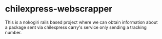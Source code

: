 # chilexpress-webscrapper
This is a nokogiri rails based project where we can obtain information about a package sent via chilexpress carry's service only sending a tracking number.
